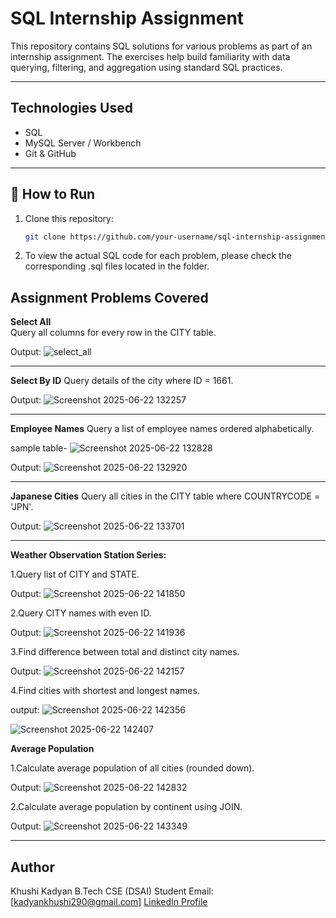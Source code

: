 # SQL Internship Assignment

This repository contains SQL solutions for various problems as part of an internship assignment. The exercises help build familiarity with data querying, filtering, and aggregation using standard SQL practices.

---

##  Technologies Used

- SQL
- MySQL Server / Workbench
- Git & GitHub

---

## 🚀 How to Run

1. Clone this repository:
   ```bash
   git clone https://github.com/your-username/sql-internship-assignment.git
   ```
2. To view the actual SQL code for each problem, please check the corresponding .sql files located in the folder.
##  Assignment Problems Covered
**Select All**  
Query all columns for every row in the CITY table.  

Output: 
![select_all](https://github.com/user-attachments/assets/e5f0e38a-0f13-4f10-b932-e2091d83ba1a)


---

**Select By ID**
Query details of the city where ID = 1661.

Output: 
![Screenshot 2025-06-22 132257](https://github.com/user-attachments/assets/88cb54d0-8bd6-40b1-bb41-e1ffef82fbe0)

---

**Employee Names**
Query a list of employee names ordered alphabetically.

sample table- 
![Screenshot 2025-06-22 132828](https://github.com/user-attachments/assets/e00a65c0-de4a-4957-b177-928ff6c90fe0)

Output:
![Screenshot 2025-06-22 132920](https://github.com/user-attachments/assets/a40373bb-c84b-4c98-9693-3872f833bc1d)

---

**Japanese Cities**
Query all cities in the CITY table where COUNTRYCODE = 'JPN'.

Output:
![Screenshot 2025-06-22 133701](https://github.com/user-attachments/assets/f5ba2630-74eb-413f-b301-00cb91996693)

---

**Weather Observation Station Series:**

1.Query list of CITY and STATE.

Output:
![Screenshot 2025-06-22 141850](https://github.com/user-attachments/assets/040aa787-7e2f-44fb-a83e-e81034ab1231)


2.Query CITY names with even ID.

Output:
![Screenshot 2025-06-22 141936](https://github.com/user-attachments/assets/2d0d2a1b-12e4-4597-aad6-c2f904547e65)


3.Find difference between total and distinct city names.

Output:
![Screenshot 2025-06-22 142157](https://github.com/user-attachments/assets/6d1e23e1-08b3-4ce4-ba1f-c272c43bf82d)


4.Find cities with shortest and longest names.

output:
![Screenshot 2025-06-22 142356](https://github.com/user-attachments/assets/e9906b3f-6f75-4398-837d-22b5bd7020c6)

![Screenshot 2025-06-22 142407](https://github.com/user-attachments/assets/da76ea0f-78e8-4dbd-8099-8e7d8092f692)


**Average Population**

1.Calculate average population of all cities (rounded down).

Output:
![Screenshot 2025-06-22 142832](https://github.com/user-attachments/assets/58087350-9981-49c2-a730-a172cf5d3eae)


2.Calculate average population by continent using JOIN.

Output:
![Screenshot 2025-06-22 143349](https://github.com/user-attachments/assets/417c9025-e83b-444e-b648-ed67ed448e01)

---

## Author
Khushi Kadyan
B.Tech CSE (DSAI) Student
Email: [kadyankhushi290@gmail.com]
[LinkedIn Profile](https://www.linkedin.com/in/khushi-kadyan-03s12a2004r/)
